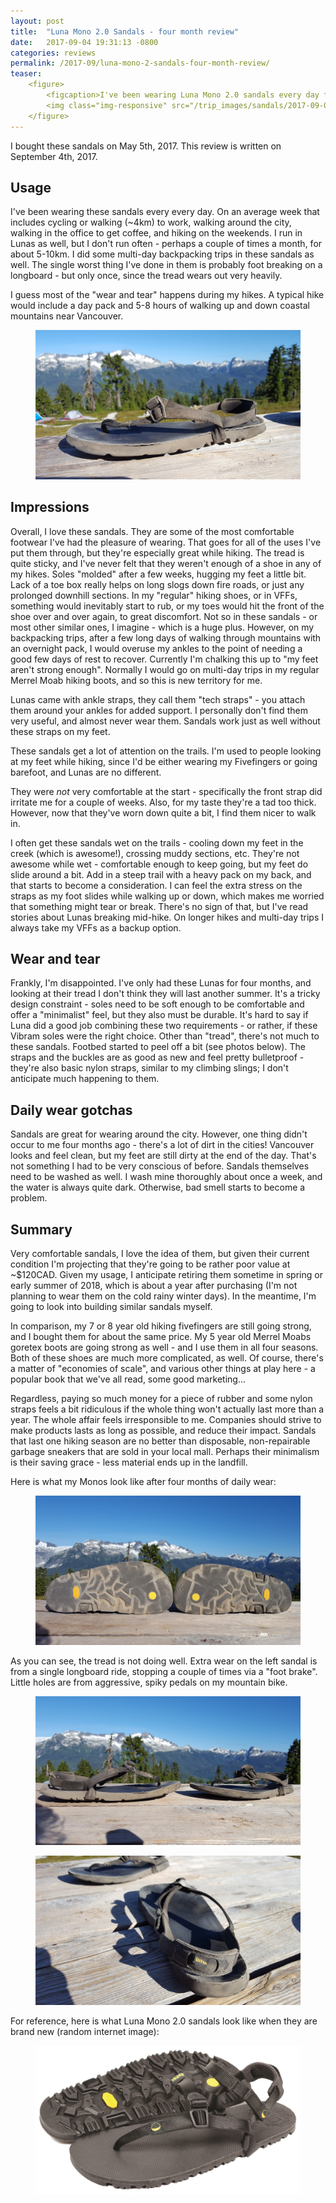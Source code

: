 ```yaml
---
layout: post
title:  "Luna Mono 2.0 Sandals - four month review"
date:   2017-09-04 19:31:13 -0800
categories: reviews
permalink: /2017-09/luna-mono-2-sandals-four-month-review/
teaser:
    <figure>
        <figcaption>I've been wearing Luna Mono 2.0 sandals every day for four months. I love them, but they're not fairing all that well.</figcaption>
        <img class="img-responsive" src="/trip_images/sandals/2017-09-04-luna-mono-2-sandals-four-month-review/1.jpg" />
    </figure>
---
```

I bought these sandals on May 5th, 2017. This review is written on September 4th, 2017.

Usage
---
I've been wearing these sandals every every day. On an average week that includes cycling or walking (~4km) to work, walking around the city, walking in the office to get coffee, and hiking on the weekends. I run in Lunas as well, but I don't run often - perhaps a couple of times a month, for about 5-10km. I did some multi-day backpacking trips in these sandals as well. The single worst thing I've done in them is probably foot breaking on a longboard - but only once, since the tread wears out very heavily.

I guess most of the "wear and tear" happens during my hikes. A typical hike would include a day pack and 5-8 hours of walking up and down coastal mountains near Vancouver.

<figure>
    <img class="img-responsive" src="/trip_images/sandals/2017-09-04-luna-mono-2-sandals-four-month-review/2.jpg" />
</figure>

Impressions
---
Overall, I love these sandals. They are some of the most comfortable footwear I've had the pleasure of wearing. That goes for all of the uses I've put them through, but they're especially great while hiking. The tread is quite sticky, and I've never felt that they weren't enough of a shoe in any of my hikes. Soles "molded" after a few weeks, hugging my feet a little bit. Lack of a toe box really helps on long slogs down fire roads, or just any prolonged downhill sections. In my "regular" hiking shoes, or in VFFs, something would inevitably start to rub, or my toes would hit the front of the shoe over and over again, to great discomfort. Not so in these sandals - or most other similar ones, I imagine - which is a huge plus. However, on my backpacking trips, after a few long days of walking through mountains with an overnight pack, I would overuse my ankles to the point of needing a good few days of rest to recover. Currently I'm chalking this up to "my feet aren't strong enough". Normally I would go on multi-day trips in my regular Merrel Moab hiking boots, and so this is new territory for me.

Lunas came with ankle straps, they call them "tech straps" - you attach them around your ankles for added support. I personally don't find them very useful, and almost never wear them. Sandals work just as well without these straps on my feet.

These sandals get a lot of attention on the trails. I'm used to people looking at my feet while hiking, since I'd be either wearing my Fivefingers or going barefoot, and Lunas are no different.

They were *not* very comfortable at the start - specifically the front strap did irritate me for a couple of weeks. Also, for my taste they're a tad too thick. However, now that they've worn down quite a bit, I find them nicer to walk in.

I often get these sandals wet on the trails - cooling down my feet in the creek (which is awesome!), crossing muddy sections, etc. They're not awesome while wet - comfortable enough to keep going, but my feet do slide around a bit. Add in a steep trail with a heavy pack on my back, and that starts to become a consideration. I can feel the extra stress on the straps as my foot slides while walking up or down, which makes me worried that something might tear or break. There's no sign of that, but I've read stories about Lunas breaking mid-hike. On longer hikes and multi-day trips I always take my VFFs as a backup option. 

Wear and tear
---
Frankly, I'm disappointed. I've only had these Lunas for four months, and looking at their tread I don't think they will last another summer. It's a tricky design constraint - soles need to be soft enough to be comfortable and offer a "minimalist" feel, but they also must be durable. It's hard to say if Luna did a good job combining these two requirements - or rather, if these Vibram soles were the right choice. Other than "tread", there's not much to these sandals. Footbed started to peel off a bit (see photos below). The straps and the buckles are as good as new and feel pretty bulletproof - they're also basic nylon straps, similar to my climbing slings; I don't anticipate much happening to them.

Daily wear gotchas
---
Sandals are great for wearing around the city. However, one thing didn't occur to me four months ago - there's a lot of dirt in the cities! Vancouver looks and feel clean, but my feet are still dirty at the end of the day. That's not something I had to be very conscious of before. Sandals themselves need to be washed as well. I wash mine thoroughly about once a week, and the water is always quite dark. Otherwise, bad smell starts to become a problem.

Summary
---
Very comfortable sandals, I love the idea of them, but given their current condition I'm projecting that they're going to be rather poor value at ~$120CAD. Given my usage, I anticipate retiring them sometime in spring or early summer of 2018, which is about a year after purchasing (I'm not planning to wear them on the cold rainy winter days). In the meantime, I'm going to look into building similar sandals myself.

In comparison, my 7 or 8 year old hiking fivefingers are still going strong, and I bought them for about the same price. My 5 year old Merrel Moabs goretex boots are going strong as well - and I use them in all four seasons. Both of these shoes are much more complicated, as well. Of course, there's a matter of "economies of scale", and various other things at play here - a popular book that we've all read, some good marketing...

Regardless, paying so much money for a piece of rubber and some nylon straps feels a bit ridiculous if the whole thing won't actually last more than a year. The whole affair feels irresponsible to me. Companies should strive to make products lasts as long as possible, and reduce their impact. Sandals that last one hiking season are no better than disposable, non-repairable garbage sneakers that are sold in your local mall. Perhaps their minimalism is their saving grace - less material ends up in the landfill.

Here is what my Monos look like after four months of daily wear:

<figure>
    <img class="img-responsive" src="/trip_images/sandals/2017-09-04-luna-mono-2-sandals-four-month-review/1.jpg" />
</figure>

As you can see, the tread is not doing well. Extra wear on the left sandal is from a single longboard ride, stopping a couple of times via a "foot brake". Little holes are from aggressive, spiky pedals on my mountain bike.

<figure>
    <img class="img-responsive" src="/trip_images/sandals/2017-09-04-luna-mono-2-sandals-four-month-review/3.jpg" />
</figure>

<figure>
    <img class="img-responsive" src="/trip_images/sandals/2017-09-04-luna-mono-2-sandals-four-month-review/4.jpg" />
</figure>

For reference, here is what Luna Mono 2.0 sandals look like when they are brand new (random internet image):

<figure>
    <img class="img-responsive" src="/trip_images/sandals/2017-09-04-luna-mono-2-sandals-four-month-review/1.1.jpg" />
</figure>